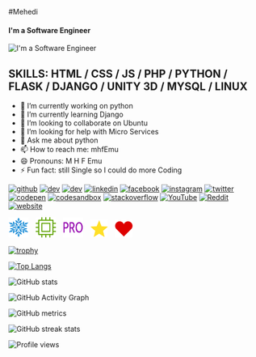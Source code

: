 #Mehedi
#### I'm a Software Engineer
![I'm a Software Engineer](https://mahdiblogs.com/images/github_cover.png)


## SKILLS: HTML / CSS / JS / PHP / PYTHON / FLASK / DJANGO / UNITY 3D / MYSQL / LINUX

- 🔭 I’m currently working on python 
- 🌱 I’m currently learning Django 
- 👯 I’m looking to collaborate on Ubuntu 
- 🤔 I’m looking for help with Micro Services 
- 💬 Ask me about python 
- 📫 How to reach me: mhfEmu 
- 😄 Pronouns: M H F Emu 
- ⚡ Fun fact: still Single so I could do more Coding 


[<img src='https://cdn.jsdelivr.net/npm/simple-icons@3.0.1/icons/github.svg' alt='github' height='40'>](https://github.com/mhfEmu)  [<img src='https://cdn.jsdelivr.net/npm/simple-icons@3.0.1/icons/dev-dot-to.svg' alt='dev' height='40'>](https://dev.to/mhfEmu)  [<img src='https://cdn.jsdelivr.net/npm/simple-icons@3.0.1/icons/hashnode.svg' alt='dev' height='40'>](@mhfEmu)  [<img src='https://cdn.jsdelivr.net/npm/simple-icons@3.0.1/icons/linkedin.svg' alt='linkedin' height='40'>](https://www.linkedin.com/in/mhfemu/)  [<img src='https://cdn.jsdelivr.net/npm/simple-icons@3.0.1/icons/facebook.svg' alt='facebook' height='40'>](https://www.facebook.com/mhfEmu)  [<img src='https://cdn.jsdelivr.net/npm/simple-icons@3.0.1/icons/instagram.svg' alt='instagram' height='40'>](https://www.instagram.com/mhfEmu/)  [<img src='https://cdn.jsdelivr.net/npm/simple-icons@3.0.1/icons/twitter.svg' alt='twitter' height='40'>](https://twitter.com/mhfEmu)  [<img src='https://cdn.jsdelivr.net/npm/simple-icons@3.0.1/icons/codepen.svg' alt='codepen' height='40'>](https://codepen.io/mhfEmu)  [<img src='https://cdn.jsdelivr.net/npm/simple-icons@3.0.1/icons/codesandbox.svg' alt='codesandbox' height='40'>](https://codesandbox.io/u/mhfEmu)  [<img src='https://cdn.jsdelivr.net/npm/simple-icons@3.0.1/icons/stackoverflow.svg' alt='stackoverflow' height='40'>](https://stackoverflow.com/users/7183303)  [<img src='https://cdn.jsdelivr.net/npm/simple-icons@3.0.1/icons/youtube.svg' alt='YouTube' height='40'>](https://www.youtube.com/channel/MahdiVlogs)  [<img src='https://cdn.jsdelivr.net/npm/simple-icons@3.0.1/icons/reddit.svg' alt='Reddit' height='40'>](https://www.reddit.com/user/mhfEmu)  [<img src='https://cdn.jsdelivr.net/npm/simple-icons@3.0.1/icons/icloud.svg' alt='website' height='40'>](https://www.mahdiblogs.com)  

<a href='https://archiveprogram.github.com/'><img src='https://raw.githubusercontent.com/acervenky/animated-github-badges/master/assets/acbadge.gif' width='40' height='40'></a> <a href='https://docs.github.com/en/developers'><img src='https://raw.githubusercontent.com/acervenky/animated-github-badges/master/assets/devbadge.gif' width='40' height='40'></a> <a href='https://github.com/pricing'><img src='https://raw.githubusercontent.com/acervenky/animated-github-badges/master/assets/pro.gif' width='40' height='40'></a> <a href='https://stars.github.com/'><img src='https://raw.githubusercontent.com/acervenky/animated-github-badges/master/assets/starbadge.gif' width='35' height='35'></a> <a href='https://docs.github.com/en/github/supporting-the-open-source-community-with-github-sponsors'><img src='https://raw.githubusercontent.com/acervenky/animated-github-badges/master/assets/sponsorbadge.gif' width='35' height='35'></a> 

[![trophy](https://github-profile-trophy.vercel.app/?username=mhfEmu)](https://github.com/ryo-ma/github-profile-trophy)

[![Top Langs](https://github-readme-stats.vercel.app/api/top-langs/?username=mhfEmu)](https://github.com/anuraghazra/github-readme-stats)

![GitHub stats](https://github-readme-stats.vercel.app/api?username=mhfEmu&show_icons=true&count_private=true)  

![GitHub Activity Graph](https://activity-graph.herokuapp.com/graph?username=mhfEmu)  

![GitHub metrics](https://metrics.lecoq.io/mhfEmu)  

![GitHub streak stats](https://github-readme-streak-stats.herokuapp.com/?user=mhfEmu)  

![Profile views](https://gpvc.arturio.dev/mhfEmu)  
